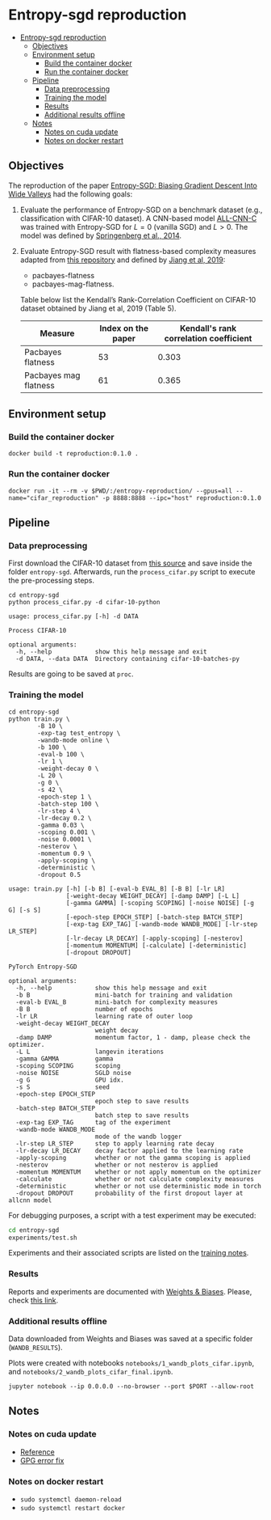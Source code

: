 # Entropy-sgd reproduction

- [Entropy-sgd reproduction](#entropy-sgd-reproduction)
  - [Objectives](#objectives)
  - [Environment setup](#environment-setup)
    - [Build the container docker](#build-the-container-docker)
    - [Run the container docker](#run-the-container-docker)
  - [Pipeline](#pipeline)
    - [Data preprocessing](#data-preprocessing)
    - [Training the model](#training-the-model)
    - [Results](#results)
    - [Additional results offline](#additional-results-offline)
  - [Notes](#notes)
    - [Notes on cuda update](#notes-on-cuda-update)
    - [Notes on docker restart](#notes-on-docker-restart)

## Objectives

The reproduction of the paper [Entropy-SGD: Biasing Gradient Descent Into Wide Valleys](https://arxiv.org/abs/1611.01838) had the following goals:

1. Evaluate the performance of Entropy-SGD on a benchmark dataset (e.g., classification with CIFAR-10 dataset). A CNN-based model [ALL-CNN-C](entropy-sgd/models.py) was trained with Entropy-SGD for $L = 0$ (vanilla SGD) and $L > 0$. The model was defined by [Springenberg et al., 2014](https://arxiv.org/pdf/1412.6806.pdf).
2. Evaluate Entropy-SGD result with flatness-based complexity measures adapted from [this repository](https://github.com/nitarshan/robust-generalization-measures/blob/master/data/generation/measures.py) and defined by [Jiang et al, 2019](https://arxiv.org/pdf/1912.02178.pdf): 
   * pacbayes-flatness
   * pacbayes-mag-flatness.

    Table below list the Kendall’s Rank-Correlation Coefficient on CIFAR-10 dataset obtained by Jiang et al, 2019 (Table 5).

    | Measure | Index on the paper |Kendall's rank correlation coefficient |
    | - |  - | - |
    | Pacbayes flatness| 53| 0.303 |
    | Pacbayes mag flatness| 61| 0.365|

## Environment setup

### Build the container docker

```
docker build -t reproduction:0.1.0 .
```

### Run the container docker

```
docker run -it --rm -v $PWD/:/entropy-reproduction/ --gpus=all --name="cifar_reproduction" -p 8888:8888 --ipc="host" reproduction:0.1.0
```

## Pipeline

### Data preprocessing

First download the CIFAR-10 dataset from [this source](http://www.cs.toronto.edu/~kriz/cifar-10-python.tar.gz) and save inside the folder `entropy-sgd`. Afterwards, run the `process_cifar.py` script to execute the pre-processing steps.

```
cd entropy-sgd
python process_cifar.py -d cifar-10-python
```

```
usage: process_cifar.py [-h] -d DATA

Process CIFAR-10

optional arguments:
  -h, --help            show this help message and exit
  -d DATA, --data DATA  Directory containing cifar-10-batches-py
```

Results are going to be saved at `proc`.

### Training the model

```
cd entropy-sgd
python train.py \
        -B 10 \
        -exp-tag test_entropy \
        -wandb-mode online \
        -b 100 \
        -eval-b 100 \
        -lr 1 \
        -weight-decay 0 \
        -L 20 \
        -g 0 \
        -s 42 \
        -epoch-step 1 \
        -batch-step 100 \
        -lr-step 4 \
        -lr-decay 0.2 \
        -gamma 0.03 \
        -scoping 0.001 \
        -noise 0.0001 \
        -nesterov \
        -momentum 0.9 \
        -apply-scoping \
        -deterministic \
        -dropout 0.5
```

```
usage: train.py [-h] [-b B] [-eval-b EVAL_B] [-B B] [-lr LR]
                [-weight-decay WEIGHT_DECAY] [-damp DAMP] [-L L]
                [-gamma GAMMA] [-scoping SCOPING] [-noise NOISE] [-g G] [-s S]
                [-epoch-step EPOCH_STEP] [-batch-step BATCH_STEP]
                [-exp-tag EXP_TAG] [-wandb-mode WANDB_MODE] [-lr-step LR_STEP]
                [-lr-decay LR_DECAY] [-apply-scoping] [-nesterov]
                [-momentum MOMENTUM] [-calculate] [-deterministic]
                [-dropout DROPOUT]

PyTorch Entropy-SGD

optional arguments:
  -h, --help            show this help message and exit
  -b B                  mini-batch for training and validation
  -eval-b EVAL_B        mini-batch for complexity measures
  -B B                  number of epochs
  -lr LR                learning rate of outer loop
  -weight-decay WEIGHT_DECAY
                        weight decay
  -damp DAMP            momentum factor, 1 - damp, please check the optimizer.
  -L L                  langevin iterations
  -gamma GAMMA          gamma
  -scoping SCOPING      scoping
  -noise NOISE          SGLD noise
  -g G                  GPU idx.
  -s S                  seed
  -epoch-step EPOCH_STEP
                        epoch step to save results
  -batch-step BATCH_STEP
                        batch step to save results
  -exp-tag EXP_TAG      tag of the experiment
  -wandb-mode WANDB_MODE
                        mode of the wandb logger
  -lr-step LR_STEP      step to apply learning rate decay
  -lr-decay LR_DECAY    decay factor applied to the learning rate
  -apply-scoping        whether or not the gamma scoping is applied
  -nesterov             whether or not nesterov is applied
  -momentum MOMENTUM    whether or not apply momentum on the optimizer
  -calculate            whether or not calculate complexity measures
  -deterministic        whether or not use deterministic mode in torch
  -dropout DROPOUT      probability of the first dropout layer at allcnn model
```

For debugging purposes, a script with a test experiment may be executed:

```bash
cd entropy-sgd
experiments/test.sh
```

Experiments and their associated scripts are listed on the [training notes](entropy-sgd/train_notes.md).

### Results

Reports and experiments are documented with [Weights & Biases](https://docs.wandb.ai/). Please, check [this link](https://wandb.ai/mmcmelissa/Entropy%20SGD%20Reproduction?workspace=user-mmcmelissa).

### Additional results offline

Data downloaded from Weights and Biases was saved at a specific folder (`WANDB_RESULTS`).

Plots were created with notebooks `notebooks/1_wandb_plots_cifar.ipynb`, and `notebooks/2_wandb_plots_cifar_final.ipynb`.

`jupyter notebook --ip 0.0.0.0 --no-browser --port $PORT --allow-root`

## Notes

### Notes on cuda update

- [Reference](https://developer.nvidia.com/cuda-downloads?target_os=Linux&target_arch=x86_64&Distribution=Ubuntu&target_version=18.04&target_type=deb_local)
- [GPG error fix](https://github.com/NVIDIA/nvidia-docker/issues/1632)

### Notes on docker restart

- `sudo systemctl daemon-reload`
- `sudo systemctl restart docker`
